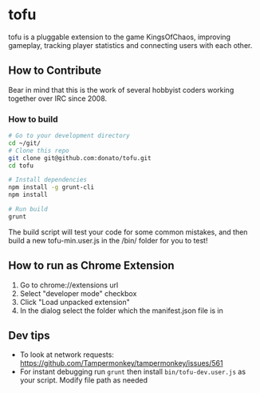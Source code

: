 tofu
====

tofu is a pluggable extension to the game KingsOfChaos, improving gameplay, tracking player statistics and connecting users with each other.

## How to Contribute

Bear in mind that this is the work of several hobbyist coders working together over IRC since 2008.

### How to build
```bash
# Go to your development directory
cd ~/git/
# Clone this repo
git clone git@github.com:donato/tofu.git
cd tofu

# Install dependencies
npm install -g grunt-cli
npm install

# Run build
grunt

```  

The build script will test your code for some common mistakes, and then build a new tofu-min.user.js in the /bin/ folder for you to test!
  

## How to run as Chrome Extension
1. Go to chrome://extensions url
2. Select "developer mode" checkbox
3. Click "Load unpacked extension"
4. In the dialog select the folder which the manifest.json file is in

## Dev tips
  * To look at network requests: https://github.com/Tampermonkey/tampermonkey/issues/561
  * For instant debugging run ```grunt``` then install ```bin/tofu-dev.user.js``` as your script. Modify file path as needed